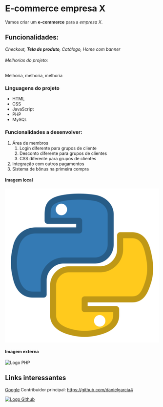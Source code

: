# E-commerce empresa X

Vamos criar um **e-commerce** para a *empresa X*.

## Funcionalidades:

*Checkout, **Tela de produto**, Catálogo, Home com banner*


###### Melhorias do projeto:

Melhoria, melhoria, melhoria

### Linguagens do projeto

* HTML
* CSS
* JavaScript
* PHP
* MySQL

### Funcionalidades a desenvolver:

1. Área de membros
    1. Login diferente para grupos de cliente
    2. Desconto diferente para grupos de clientes
    3. CSS diferente para grupos de clientes
2. Integração com outros pagamentos
3. Sistema de bônus na primeira compra

#### Imagem local

![Logo do Python](img/python.png)


#### Imagem externa

![Logo PHP](https://logos-download.com/wp-content/uploads/2016/09/PHP_logo.png)

## Links interessantes
[Google](https://www.google.com)
Contribuidor principal: https://github.com/danielgarcia4

[![Logo Github](https://logosmarcas.net/wp-content/uploads/2020/12/GitHub-Logo.png)](https://github.com/danielgarcia4)